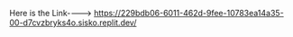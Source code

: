 Here is the Link----> https://229bdb06-6011-462d-9fee-10783ea14a35-00-d7cvzbryks4o.sisko.replit.dev/
